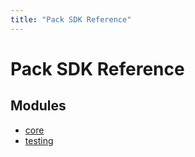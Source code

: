 ```yaml
---
title: "Pack SDK Reference"
---
```

# Pack SDK Reference

## Modules

- [core](modules/core.md)
- [testing](modules/testing.md)
